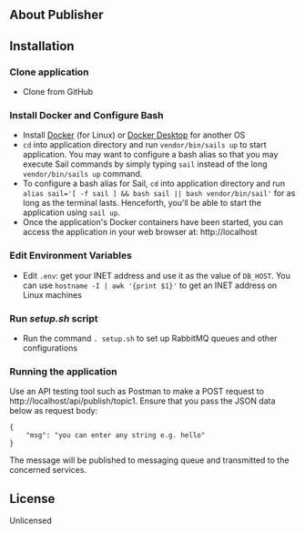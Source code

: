 ## About Publisher

## Installation
### Clone application
- Clone from GitHub

### Install Docker and Configure Bash
- Install [Docker](https://docs.docker.com/engine/install/) (for Linux) or [Docker Desktop](https://www.docker.com/products/docker-desktop) for another OS
- `cd` into application directory and run `vendor/bin/sails up` to start application. 
You may want to configure a bash alias so that you may execute Sail commands by simply typing `sail` instead of the 
long `vendor/bin/sails up` command.
- To configure a bash alias for Sail, `cd` into application directory and run 
`alias sail='[ -f sail ] && bash sail || bash vendor/bin/sail'` for as long as the terminal lasts. 
Henceforth, you'll be able to start the application using `sail up`.
- Once the application's Docker containers have been started, you can access the application in your web browser at: http://localhost

### Edit Environment Variables
- Edit `.env`: get your INET address and use it as the value of `DB_HOST`. You can use `hostname -I | awk '{print $1}'` to get 
an INET address on Linux machines

### Run _setup.sh_ script
- Run the command `. setup.sh` to set up RabbitMQ queues and other configurations

### Running the application
Use an API testing tool such as Postman to make a POST request to http://localhost/api/publish/topic1.
Ensure that you pass the JSON data below as request body:
```
{
    "msg": "you can enter any string e.g. hello"
}
```
The message will be published to messaging queue and transmitted to the concerned services.

## License
Unlicensed
